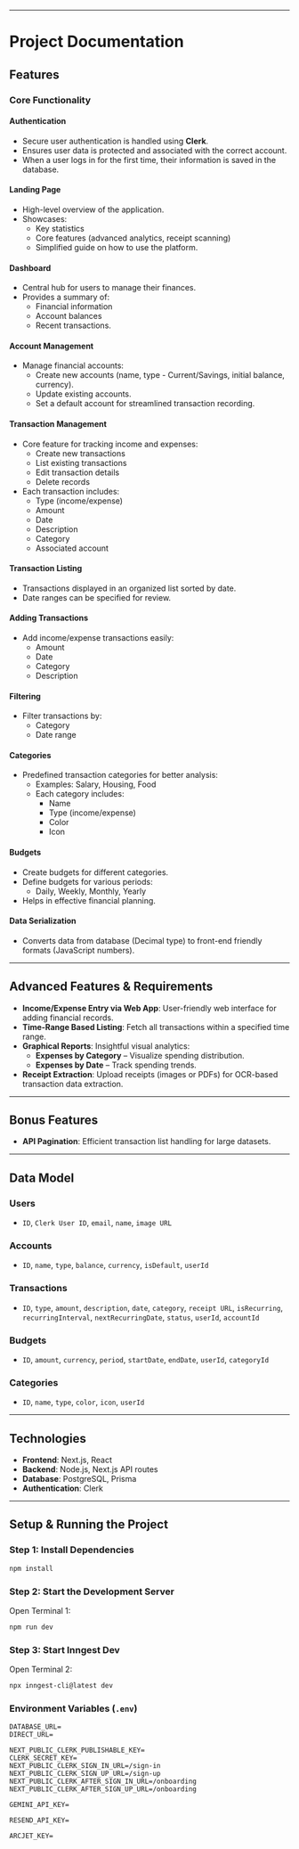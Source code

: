 

-----

# Project Documentation

## Features

### Core Functionality

#### Authentication

  - Secure user authentication is handled using **Clerk**.
  - Ensures user data is protected and associated with the correct account.
  - When a user logs in for the first time, their information is saved in the database.

#### Landing Page

  - High-level overview of the application.
  - Showcases:
      - Key statistics
      - Core features (advanced analytics, receipt scanning)
      - Simplified guide on how to use the platform.

#### Dashboard

  - Central hub for users to manage their finances.
  - Provides a summary of:
      - Financial information
      - Account balances
      - Recent transactions.

#### Account Management

  - Manage financial accounts:
      - Create new accounts (name, type - Current/Savings, initial balance, currency).
      - Update existing accounts.
      - Set a default account for streamlined transaction recording.

#### Transaction Management

  - Core feature for tracking income and expenses:
      - Create new transactions
      - List existing transactions
      - Edit transaction details
      - Delete records
  - Each transaction includes:
      - Type (income/expense)
      - Amount
      - Date
      - Description
      - Category
      - Associated account

#### Transaction Listing

  - Transactions displayed in an organized list sorted by date.
  - Date ranges can be specified for review.

#### Adding Transactions

  - Add income/expense transactions easily:
      - Amount
      - Date
      - Category
      - Description

#### Filtering

  - Filter transactions by:
      - Category
      - Date range

#### Categories

  - Predefined transaction categories for better analysis:
      - Examples: Salary, Housing, Food
      - Each category includes:
          - Name
          - Type (income/expense)
          - Color
          - Icon

#### Budgets

  - Create budgets for different categories.
  - Define budgets for various periods:
      - Daily, Weekly, Monthly, Yearly
  - Helps in effective financial planning.

#### Data Serialization

  - Converts data from database (Decimal type) to front-end friendly formats (JavaScript numbers).

-----

## Advanced Features & Requirements

  - **Income/Expense Entry via Web App**: User-friendly web interface for adding financial records.
  - **Time-Range Based Listing**: Fetch all transactions within a specified time range.
  - **Graphical Reports**: Insightful visual analytics:
      - **Expenses by Category** – Visualize spending distribution.
      - **Expenses by Date** – Track spending trends.
  - **Receipt Extraction**: Upload receipts (images or PDFs) for OCR-based transaction data extraction.

-----

## Bonus Features

 
  - **API Pagination**: Efficient transaction list handling for large datasets.


-----

## Data Model

### Users

  - `ID`, `Clerk User ID`, `email`, `name`, `image URL`

### Accounts

  - `ID`, `name`, `type`, `balance`, `currency`, `isDefault`, `userId`

### Transactions

  - `ID`, `type`, `amount`, `description`, `date`, `category`, `receipt URL`, `isRecurring`, `recurringInterval`, `nextRecurringDate`, `status`, `userId`, `accountId`

### Budgets

  - `ID`, `amount`, `currency`, `period`, `startDate`, `endDate`, `userId`, `categoryId`

### Categories

  - `ID`, `name`, `type`, `color`, `icon`, `userId`

-----

## Technologies

  - **Frontend**: Next.js, React
  - **Backend**: Node.js, Next.js API routes
  - **Database**: PostgreSQL, Prisma
  - **Authentication**: Clerk

-----



## Setup & Running the Project

### Step 1: Install Dependencies

```bash
npm install
```

### Step 2: Start the Development Server

Open Terminal 1:

```bash
npm run dev
```

### Step 3: Start Inngest Dev

Open Terminal 2:

```bash
npx inngest-cli@latest dev
```

### Environment Variables (`.env`)

```env
DATABASE_URL=
DIRECT_URL=

NEXT_PUBLIC_CLERK_PUBLISHABLE_KEY=
CLERK_SECRET_KEY=
NEXT_PUBLIC_CLERK_SIGN_IN_URL=/sign-in
NEXT_PUBLIC_CLERK_SIGN_UP_URL=/sign-up
NEXT_PUBLIC_CLERK_AFTER_SIGN_IN_URL=/onboarding
NEXT_PUBLIC_CLERK_AFTER_SIGN_UP_URL=/onboarding

GEMINI_API_KEY=

RESEND_API_KEY=

ARCJET_KEY=
```
